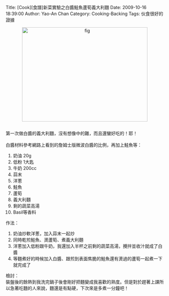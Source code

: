 Title: [Cook][食譜]新菜實驗之白醬鮭魚蘆筍義大利麵
Date: 2009-10-16 18:39:00
Author: Yao-An Chan
Category: Cooking-Backing
Tags: 伙食很好的證據


<div class='post'>
<a onblur="try {parent.deselectBloggerImageGracefully();} catch(e) {}" href="http://3.bp.blogspot.com/_mvtDPM7iODU/StlS-RT2u8I/AAAAAAAAE5k/Uz-TbDd5mQk/s1600-h/DSC00551.JPG"><img style="margin: 0px auto 10px; display: block; text-align: center; cursor: pointer; width: 400px; height: 300px;" src="http://3.bp.blogspot.com/_mvtDPM7iODU/StlS-RT2u8I/AAAAAAAAE5k/Uz-TbDd5mQk/s400/DSC00551.JPG" alt="fig" id="BLOGGER_PHOTO_ID_5393433258504928194" border="0" /></a><br />第一次做白醬的義大利麵，沒有想像中的難，而且還蠻好吃的！耶！<br /><br />白醬材料參考網路上看到的詹姆士版微波白醬的比例，再加上鮭魚等：<br /><ol><li>奶油 20g</li><li>低粉 1大匙</li><li>牛奶 200cc</li><li>蒜末<br /></li><li>洋蔥</li><li>鮭魚</li><li>蘆筍</li><li>義大利麵</li><li>剩的蔬菜高湯</li><li>Basil等香料<br /></li></ol>作法：<br /><ol><li>奶油炒軟洋蔥，加入蒜末一起炒</li><li>同時乾煎鮭魚、燙蘆筍、煮義大利麵</li><li>洋蔥加入低粉跟牛奶，我還加入半杯之前剩的蔬菜高湯，攪拌並收汁就成了白醬<br /></li><li>等麵煮好的時候加入白醬、跟煎到表面焦脆的鮭魚還有燙過的蘆筍一起煮一下就完成了</li></ol>檢討：<br />裝盤後的餘熱到我洗完鍋子後會剛好把麵變成我喜歡的熟度。但是對於趕著上課所以急著吃麵的人來說，麵還是有點硬，下次來是多煮一分鐘吧！</div>
